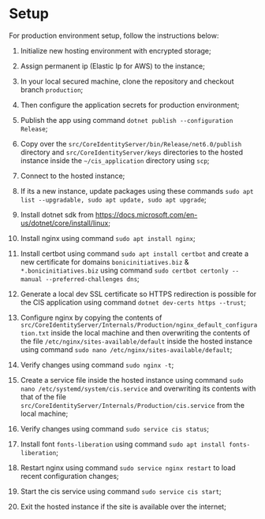 # Setup

For production environment setup, follow the instructions below:

1. Initialize new hosting environment with encrypted storage;

2. Assign permanent ip (Elastic Ip for AWS) to the instance;

3. In your local secured machine, clone the repository and checkout branch `production`;

4. Then configure the application secrets for production environment;

5. Publish the app using command `dotnet publish --configuration Release`;

6. Copy over the `src/CoreIdentityServer/bin/Release/net6.0/publish` directory and `src/CoreIdentityServer/keys` directories to the hosted instance inside the `~/cis_application` directory using `scp`;

7. Connect to the hosted instance;

8. If its a new instance, update packages using these commands `sudo apt list --upgradable, sudo apt update, sudo apt upgrade`;

9. Install dotnet sdk from https://docs.microsoft.com/en-us/dotnet/core/install/linux;

10. Install nginx using command `sudo apt install nginx`;

11. Install certbot using command `sudo apt install certbot` and create a new certificate for domains `bonicinitiatives.biz` & `*.bonicinitiatives.biz` using command `sudo certbot certonly --manual --preferred-challenges dns`;

12. Generate a local dev SSL certificate so HTTPS redirection is possible for the CIS application using command `dotnet dev-certs https --trust`;

13. Configure nginx by copying the contents of `src/CoreIdentityServer/Internals/Production/nginx_default_configuration.txt` inside the local machine and then overwriting the contents of the file `/etc/nginx/sites-available/default` inside the hosted instance using command `sudo nano /etc/nginx/sites-available/default`;

14. Verify changes using command `sudo nginx -t`;

15. Create a service file inside the hosted instance using command `sudo nano /etc/systemd/system/cis.service` and overwriting its contents with that of the file `src/CoreIdentityServer/Internals/Production/cis.service` from the local machine;

16. Verify changes using command `sudo service cis status`;

17. Install font `fonts-liberation` using command `sudo apt install fonts-liberation`;

17. Restart nginx using command `sudo service nginx restart` to load recent configuration changes;

18. Start the cis service using command `sudo service cis start`;

19. Exit the hosted instance if the site is available over the internet;
